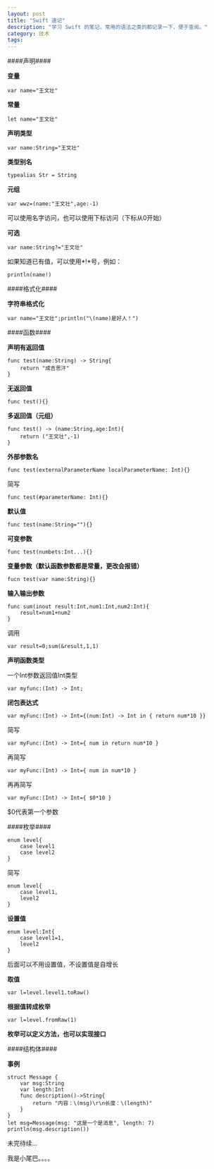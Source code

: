```yaml
---
layout: post
title: "Swift 速记"
description: "学习 Swift 的笔记，常用的语法之类的都记录一下，便于查阅。"
category: 技术
tags: 
---
```


####声明####

**变量**

	var name="王文壮"

**常量**

	let name="王文壮"

**声明类型**

	var name:String="王文壮"

**类型别名**

	typealias Str = String

**元组**

	var wwz=(name:"王文壮",age:-1)

可以使用名字访问，也可以使用下标访问（下标从0开始）

**可选**

	var name:String?="王文壮"

如果知道已有值，可以使用*!*号，例如：

	println(name!)

####格式化####

**字符串格式化**

	var name="王文壮";println("\(name)是好人！")

####函数####

**声明有返回值**

	func test(name:String) -> String{
		return "成吉思汗"
	}

**无返回值**

	func test(){}

**多返回值（元组）**

	func test() -> (name:String,age:Int){
		return ("王文壮",-1)
	}

**外部参数名**

	func test(externalParameterName localParameterName: Int){}

简写

	func test(#parameterName: Int){}

**默认值**

	func test(name:String=""){}

**可变参数**

	func test(numbets:Int...){}

**变量参数（默认函数参数都是常量，更改会报错）**

	fucn test(var name:String){}

**输入输出参数**

	func sum(inout result:Int,num1:Int,num2:Int){
		result=num1+num2
	}

调用

	var result=0;sum(&result,1,1)

**声明函数类型**

一个Int参数返回值Int类型

	var myfunc:(Int) -> Int;

**闭包表达式**

	var myFunc:(Int) -> Int={(num:Int) -> Int in { return num*10 }}

简写

	var myFunc:(Int) -> Int={ num in return num*10 }

再简写

	var myFunc:(Int) -> Int={ num in num*10 }

再再简写

	var myFunc:(Int) -> Int={ $0*10 }

$0代表第一个参数

####枚举####

	enum level{
		case level1
		case level2
	}

简写

	enum level{
		case level1,
		level2
	}

**设置值**

	enum level:Int{
		case level1=1,
		level2
	}

后面可以不用设置值，不设置值是自增长

**取值**

	var l=level.level1.toRaw()

**根据值转成枚举**

	var l=level.fromRaw(1)

**枚举可以定义方法，也可以实现接口**

####结构体####

**事例**

	struct Message {
	    var msg:String
	    var length:Int
	    func description()->String{
	        return "内容：\(msg)\r\n长度：\(length)"
	    }
	}
	let msg=Message(msg: "这是一个是消息", length: 7)
	println(msg.description())

未完待续...

我是小尾巴。。。。
